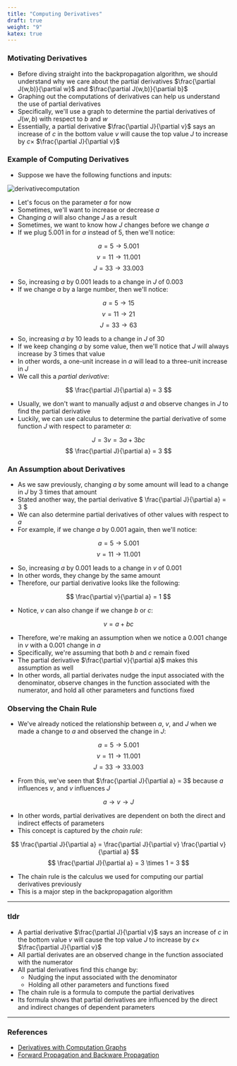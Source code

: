 ```yaml
---
title: "Computing Derivatives"
draft: true
weight: "9"
katex: true
---
```


### Motivating Derivatives
- Before diving straight into the backpropagation algorithm, we should understand why we care about the partial derivatives $\frac{\partial J(w,b)}{\partial w}$ and $\frac{\partial J(w,b)}{\partial b}$
- Graphing out the computations of derivatives can help us understand the use of partial derivatives
- Specifically, we'll use a graph to determine the partial derivatives of $J(w,b)$ with respect to $b$ and $w$
- Essentially, a partial derivative $\frac{\partial J}{\partial v}$ says an increase of $c$ in the bottom value $v$ will cause the top value $J$ to increase by $c \times$ $\frac{\partial J}{\partial v}$

### Example of Computing Derivatives

- Suppose we have the following functions and inputs:

![derivativecomputation](/img/derivative.svg)

- Let's focus on the parameter $a$ for now
- Sometimes, we'll want to increase or decrease $a$
- Changing $a$ will also change $J$ as a result
- Sometimes, we want to know how $J$ changes before we change $a$
- If we plug $5.001$ in for $a$ instead of $5$, then we'll notice:

$$ a = 5 \to 5.001 $$
$$ v = 11 \to 11.001 $$
$$ J = 33 \to 33.003 $$

- So, increasing $a$ by $0.001$ leads to a change in $J$ of $0.003$
- If we change $a$ by a large number, then we'll notice:

$$ a = 5 \to 15 $$
$$ v = 11 \to 21 $$
$$ J = 33 \to 63 $$

- So, increasing $a$ by $10$ leads to a change in $J$ of $30$
- If we keep changing $a$ by some value, then we'll notice that $J$ will always increase by $3$ times that value
- In other words, a one-unit increase in $a$ will lead to a three-unit increase in $J$
- We call this a *partial derivative*:

$$ \frac{\partial J}{\partial a} = 3 $$

- Usually, we don't want to manually adjust $a$ and observe changes in $J$ to find the partial derivative
- Luckily, we can use calculus to determine the partial derivative of some function $J$ with respect to parameter $a$:

$$ J = 3v = 3a + 3bc $$
$$ \frac{\partial J}{\partial a} = 3 $$

### An Assumption about Derivatives
- As we saw previously, changing $a$ by some amount will lead to a change in $J$ by $3$ times that amount
- Stated another way, the partial derivative $ \frac{\partial J}{\partial a} = 3 $
- We can also determine partial derivatives of other values with respect to $a$
- For example, if we change $a$ by $0.001$ again, then we'll notice:

$$ a = 5 \to 5.001 $$
$$ v = 11 \to 11.001 $$

- So, increasing $a$ by $0.001$ leads to a change in $v$ of $0.001$
- In other words, they change by the same amount
- Therefore, our partial derivative looks like the following:

$$ \frac{\partial v}{\partial a} = 1 $$

- Notice, $v$ can also change if we change $b$ or $c$:

$$ v = a + bc $$

- Therefore, we're making an assumption when we notice a $0.001$ change in $v$ with a $0.001$ change in $a$
- Specifically, we're assuming that both $b$ and $c$ remain fixed
- The partial derivative $\frac{\partial v}{\partial a}$ makes this assumption as well
- In other words, all partial derivates nudge the input associated with the denominator, observe changes in the function associated with the numerator, and hold all other parameters and functions fixed

### Observing the Chain Rule
- We've already noticed the relationship between $a$, $v$, and $J$ when we made a change to $a$ and observed the change in $J$:

$$ a = 5 \to 5.001 $$
$$ v = 11 \to 11.001 $$
$$ J = 33 \to 33.003 $$

- From this, we've seen that $\frac{\partial J}{\partial a} = 3$ because $a$ influences $v$, and $v$ influences $J$

$$ a \to v \to J $$

- In other words, partial derivatives are dependent on both the direct and indirect effects of parameters
- This concept is captured by the *chain rule*:

$$ \frac{\partial J}{\partial a} = \frac{\partial J}{\partial v} \frac{\partial v}{\partial a} $$
$$ \frac{\partial J}{\partial a} = 3 \times 1 = 3 $$

- The chain rule is the calculus we used for computing our partial derivatives previously
- This is a major step in the backpropagation algorithm

---

### tldr
- A partial derivative $\frac{\partial J}{\partial v}$ says an increase of $c$ in the bottom value $v$ will cause the top value $J$ to increase by $c \times$ $\frac{\partial J}{\partial v}$
- All partial derivates are an observed change in the function associated with the numerator
- All partial derivatives find this change by:
	- Nudging the input associated with the denominator
	- Holding all other parameters and functions fixed
- The chain rule is a formula to compute the partial derivatives
- Its formula shows that partial derivatives are influenced by the direct and indirect changes of dependent parameters

---

### References
- [Derivatives with Computation Graphs](https://www.youtube.com/watch?v=nJyUyKN-XBQ&list=PLkDaE6sCZn6Ec-XTbcX1uRg2_u4xOEky0&index=14)
- [Forward Propagation and Backware Propagation](https://www.quora.com/What-is-the-difference-between-back-propagation-and-forward-propagation)
